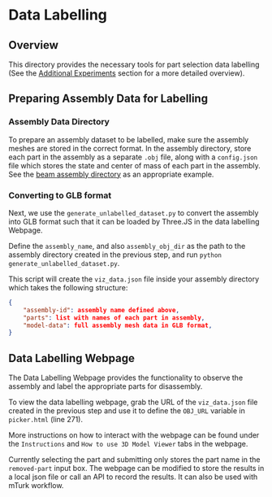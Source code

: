 # Data Labelling
## Overview
This directory provides the necessary tools for part selection data labelling (See the [Additional Experiments](https://asap.csail.mit.edu/#:~:text=Additional%20Experiments) section for a more detailed overview).

## Preparing Assembly Data for Labelling
### Assembly Data Directory
To prepare an assembly dataset to be labelled, make sure the assembly meshes are stored in the correct format. In the assembly directory, store each part in the assembly as a separate `.obj` file, along with a `config.json` file which stores the state and center of mass of each part in the assembly. See the [beam assembly directory](assets/beam_assembly/original/) as an appropriate example.

### Converting to GLB format 
Next, we use the `generate_unlabelled_dataset.py` to convert the assembly into GLB format such that it can be loaded by Three.JS in the data labelling Webpage.

Define the `assembly_name`, and also `assembly_obj_dir` as the path to the assembly directory created in the previous step, and run `python generate_unlabelled_dataset.py`.

This script will create the `viz_data.json` file inside your assembly directory which takes the following structure:
```json
{
    "assembly-id": assembly name defined above,
    "parts": list with names of each part in assembly,
    "model-data": full assembly mesh data in GLB format,
}
```

## Data Labelling Webpage
The Data Labelling Webpage provides the functionality to observe the assembly and label the appropriate parts for disassembly.

To view the data labelling webpage, grab the URL of the `viz_data.json` file created in the previous step and use it to define the `OBJ_URL` variable in `picker.html` (line 271).

More instructions on how to interact with the webpage can be found under the `Instructions` and `How to use 3D Model Viewer` tabs in the webpage.

Currently selecting the part and submitting only stores the part name in the `removed-part` input box. The webpage can be modified to store the results in a local json file or call an API to record the results. It can also be used with mTurk workflow.
